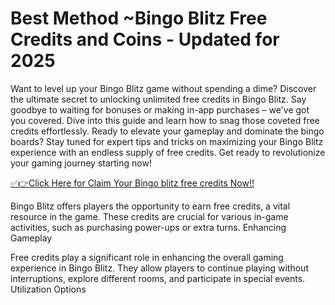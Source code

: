 # Best Method ~Bingo Blitz Free Credits and Coins - Updated for 2025

Want to level up your Bingo Blitz game without spending a dime? Discover the ultimate secret to unlocking unlimited free credits in Bingo Blitz. Say goodbye to waiting for bonuses or making in-app purchases – we've got you covered. Dive into this guide and learn how to snag those coveted free credits effortlessly. Ready to elevate your gameplay and dominate the bingo boards? Stay tuned for expert tips and tricks on maximizing your Bingo Blitz experience with an endless supply of free credits. Get ready to revolutionize your gaming journey starting now!

[✅👉Click Here for Claim Your Bingo blitz free credits Now!!
](https://appbitly.com/bingo-new)

Bingo Blitz offers players the opportunity to earn free credits, a vital resource in the game. These credits are crucial for various in-game activities, such as purchasing power-ups or extra turns. Enhancing Gameplay

Free credits play a significant role in enhancing the overall gaming experience in Bingo Blitz. They allow players to continue playing without interruptions, explore different rooms, and participate in special events. Utilization Options
